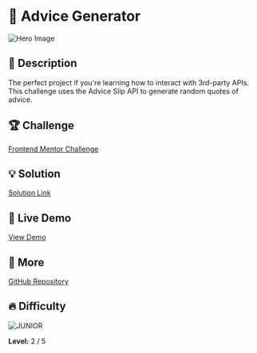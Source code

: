 # 📁 Advice Generator

![Hero Image](https://res.cloudinary.com/dz209s6jk/image/upload/v1645105188/Challenges/sfl8uqvq75wnnr559ksp.jpg)

## 🌟 Description

The perfect project if you're learning how to interact with 3rd-party APIs. This challenge uses the Advice Slip API to generate random quotes of advice.

## 🏆 Challenge

[Frontend Mentor Challenge](https://www.frontendmentor.io/challenges/advice-generator-app-QdUG-13db)

## 💡 Solution

[Solution Link](https://www.frontendmentor.io/solutions/advices-generetor-app-using-apiadvices-slip-api-coEV1YQg1C) 

## 🚀 Live Demo

[View Demo](https://younes-alhyan.github.io/advice-generator)

## 🔎 More

[GitHub Repository](https://github.com/younes-alhyan/frontend-mentor/)

## 🔥 Difficulty

![JUNIOR](https://img.shields.io/badge/Difficulty-JUNIOR-green)

**Level:** 2 / 5
